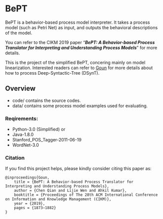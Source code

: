 # BePT

BePT is a behavior-based process model interpreter. It takes a process model (such as Petri Net) as input, and outputs the behavioral descriptions of the model.

You can refer to the CIKM 2019 paper “***BePT: A Behavior-based Process Translator for Interpreting and Understanding Process Models***” for more details.

This is the project of the simplified BePT, concering mainly on model linearization. Interested readers can refer to [Goun](https://github.com/qianc62/Goun "Goun") for more details about how to process Deep-Syntactic-Tree (DSynT).

## Overview

- code/ 
  contains the source codes.
- data/ 
  contains some process model examples used for evaluating.

### Reqirements:

* Python-3.0 (Simplified)
or
* Java-1.8.0 
* Stanford_POS_Tagger-2011-06-19
* WordNet-3.0

### Citation

If you find this project helps, please kindly consider citing this paper as:

```
@inproceedings{Goun,
	title = {BePT: A Behavior-based Process Translator for Interpreting and Understanding Process Models},
	author = {Chen Qian and Lijie Wen and Ahkil Kumar},
	booktitle = {Proceedings of The 28th ACM International Conference on Information and Knowledge Management (CIKM)},
	year = {2019},
	pages = {1873–1882}
}
```
